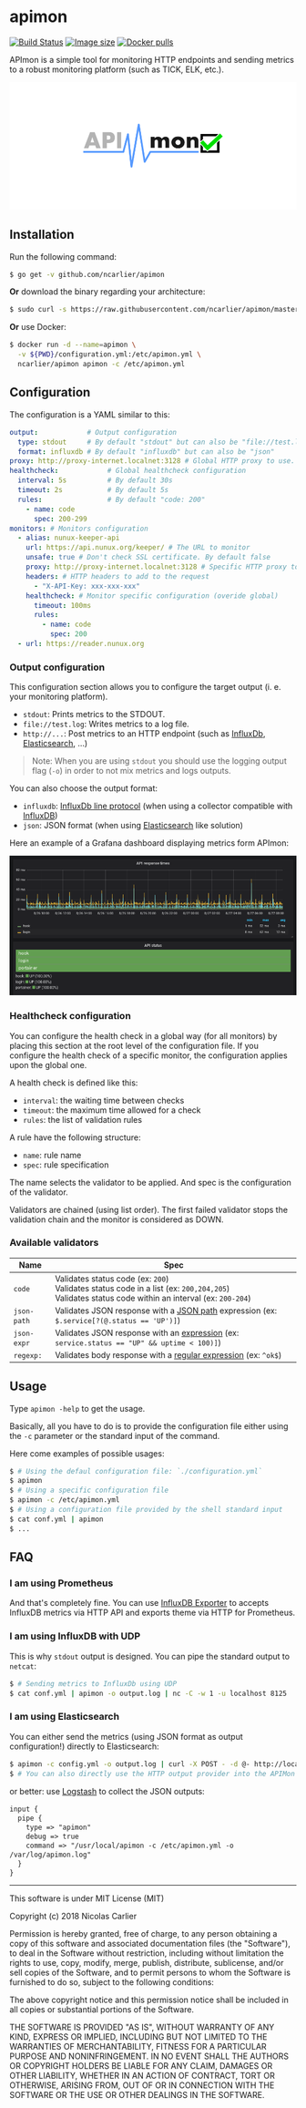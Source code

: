 # apimon

[![Build Status](https://travis-ci.org/ncarlier/apimon.svg?branch=master)](https://travis-ci.org/ncarlier/apimon)
[![Image size](https://images.microbadger.com/badges/image/ncarlier/apimon.svg)](https://microbadger.com/images/ncarlier/apimon)
[![Docker pulls](https://img.shields.io/docker/pulls/ncarlier/apimon.svg)](https://hub.docker.com/r/ncarlier/apimon/)

APImon is a simple tool for monitoring HTTP endpoints and sending metrics to a
robust monitoring platform (such as TICK, ELK, etc.).

![Logo](apimon.svg)

## Installation

Run the following command:

```bash
$ go get -v github.com/ncarlier/apimon
```

**Or** download the binary regarding your architecture:

```bash
$ sudo curl -s https://raw.githubusercontent.com/ncarlier/apimon/master/install.sh | bash
```

**Or** use Docker:

```bash
$ docker run -d --name=apimon \
  -v ${PWD}/configuration.yml:/etc/apimon.yml \
  ncarlier/apimon apimon -c /etc/apimon.yml
```

## Configuration

The configuration is a YAML similar to this:

```yaml
output:            # Output configuration
  type: stdout     # By default "stdout" but can also be "file://test.log" or "http://localhost:8086/write?db=test"
  format: influxdb # By default "influxdb" but can also be "json"
proxy: http://proxy-internet.localnet:3128 # Global HTTP proxy to use. By default none
healthcheck:            # Global healthcheck configuration
  interval: 5s          # By default 30s
  timeout: 2s           # By default 5s
  rules:                # By default "code: 200"
    - name: code
      spec: 200-299
monitors: # Monitors configuration
  - alias: nunux-keeper-api
    url: https://api.nunux.org/keeper/ # The URL to monitor
    unsafe: true # Don't check SSL certificate. By default false
    proxy: http://proxy-internet.localnet:3128 # Specific HTTP proxy to use (overide global). By default none
    headers: # HTTP headers to add to the request
      - "X-API-Key: xxx-xxx-xxx"
    healthcheck: # Monitor specific configuration (overide global)
      timeout: 100ms
      rules:
        - name: code
          spec: 200
  - url: https://reader.nunux.org
```

### Output configuration

This configuration section allows you to configure the target output
(i. e. your monitoring platform).

- `stdout`: Prints metrics to the STDOUT.
- `file://test.log`: Writes metrics to a log file.
- `http://...`: Post metrics to an HTTP endpoint (such as [InfluxDb][influxdb],
  [Elasticsearch][elasticsearch], ...)

> Note: When you are using `stdout` you should use the logging output flag
> (`-o`) in order to not mix metrics and logs outputs.

You can also choose the output format:

- `influxdb`: [InfluxDb line protocol][influxdb-line-protocol] (when using a
  collector compatible with [InfluxDB][influxdb])
- `json`: JSON format (when using [Elasticsearch][elasticsearch] like solution)

Here an example of a Grafana dashboard displaying metrics form APImon:

![screenshot](screenshot.png)

### Healthcheck configuration

You can configure the health check in a global way (for all monitors) by placing
this section at the root level of the configuration file.
If you configure the health check of a specific monitor, the configuration
applies upon the global one.

A health check is defined like this:

- `interval`: the waiting time between checks
- `timeout`: the maximum time allowed for a check
- `rules`: the list of validation rules

A rule have the following structure:

- `name`: rule name
- `spec`: rule specification

The name selects the validator to be applied.
And spec is the configuration of the validator.

Validators are chained (using list order).
The first failed validator stops the validation chain and the monitor is
considered as DOWN.

### Available validators

Name   | Spec 
-------|------
`code` | Validates status code (ex: `200`)<br>Validates status code in a list (ex: `200,204,205`)<br>Validates status code within an interval (ex: `200-204`)
`json-path` | Validates JSON response with a [JSON path][jsonpath-syntax] expression (ex: `$.service[?(@.status == 'UP')]`)
`json-expr` | Validates JSON response with an [expression][expr-syntax] (ex: `service.status == "UP" && uptime < 100)]`)
`regexp:` | Validates body response with a [regular expression][regexp-syntax] (ex: `^ok$`)

## Usage

Type `apimon -help` to get the usage.

Basically, all you have to do is to provide the configuration file either using
the `-c` parameter or the standard input of the command.

Here come examples of possible usages:

```bash
$ # Using the defaul configuration file: `./configuration.yml`
$ apimon
$ # Using a specific configuration file
$ apimon -c /etc/apimon.yml
$ # Using a configuration file provided by the shell standard input
$ cat conf.yml | apimon
$ ...
```

## FAQ

### I am using Prometheus

And that's completely fine.
You can use [InfluxDB Exporter][influxdb-exporter] to accepts InfluxDB metrics
via HTTP API and exports theme via HTTP for Prometheus.

### I am using InfluxDB with UDP

This is why `stdout` output is designed.
You can pipe the standard output to `netcat`:

```bash
$ # Sending metrics to InfluxDb using UDP
$ cat conf.yml | apimon -o output.log | nc -C -w 1 -u localhost 8125
```

### I am using Elasticsearch

You can either send the metrics (using JSON format as output configuration!) directly to Elasticsearch:

```bash
$ apimon -c config.yml -o output.log | curl -X POST - -d @- http://localhost:9200/index/doc
$ # You can also directly use the HTTP output provider into the APIMon configuration
```

or better: use [Logstash][logstash] to collect the JSON outputs:

```
input {
  pipe {
    type => "apimon"
    debug => true
    command => "/usr/local/apimon -c /etc/apimon.yml -o /var/log/apimon.log"
  }
}
```
---

This software is under MIT License (MIT)

Copyright (c) 2018 Nicolas Carlier

Permission is hereby granted, free of charge, to any person obtaining a copy
of this software and associated documentation files (the "Software"), to deal
in the Software without restriction, including without limitation the rights
to use, copy, modify, merge, publish, distribute, sublicense, and/or sell
copies of the Software, and to permit persons to whom the Software is
furnished to do so, subject to the following conditions:

The above copyright notice and this permission notice shall be included in all
copies or substantial portions of the Software.

THE SOFTWARE IS PROVIDED "AS IS", WITHOUT WARRANTY OF ANY KIND, EXPRESS OR
IMPLIED, INCLUDING BUT NOT LIMITED TO THE WARRANTIES OF MERCHANTABILITY,
FITNESS FOR A PARTICULAR PURPOSE AND NONINFRINGEMENT. IN NO EVENT SHALL THE
AUTHORS OR COPYRIGHT HOLDERS BE LIABLE FOR ANY CLAIM, DAMAGES OR OTHER
LIABILITY, WHETHER IN AN ACTION OF CONTRACT, TORT OR OTHERWISE, ARISING FROM,
OUT OF OR IN CONNECTION WITH THE SOFTWARE OR THE USE OR OTHER DEALINGS IN THE
SOFTWARE.

[elasticsearch]: https://www.elastic.co/products/elasticsearch
[logstash]: https://www.elastic.co/products/logstash
[influxdb]: https://github.com/influxdata/influxdb
[influxdb-line-protocol]: https://docs.influxdata.com/influxdb/v1.4/write_protocols/line_protocol_tutorial/
[influxdb-exporter]: https://github.com/prometheus/influxdb_exporter
[regexp-syntax]: https://golang.org/pkg/regexp/syntax/
[expr-syntax]: https://github.com/antonmedv/expr/wiki/The-Expression-Syntax
[jsonpath-syntax]: http://goessner.net/articles/JsonPath/index.html
